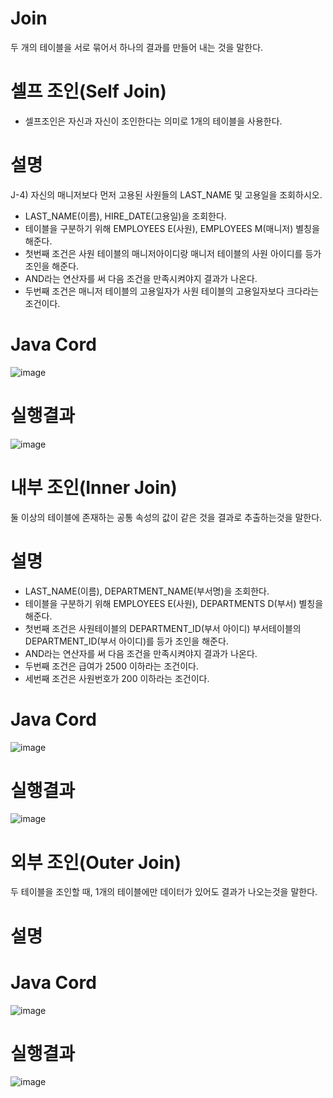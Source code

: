 # Join
두 개의 테이블을 서로 묶어서 하나의 결과를 만들어 내는 것을 말한다.

# 셀프 조인(Self Join)
- 셀프조인은 자신과 자신이 조인한다는 의미로 1개의 테이블을 사용한다.

# 설명
J-4) 자신의 매니저보다 먼저 고용된 사원들의 LAST_NAME 및 고용일을 조회하시오.
- LAST_NAME(이름), HIRE_DATE(고용일)을 조회한다.
- 테이블을 구분하기 위해 EMPLOYEES E(사원), EMPLOYEES M(매니저) 별칭을 해준다.
- 첫번째 조건은 사원 테이블의 매니저아이디랑 매니저 테이블의 사원 아이디를 등가 조인을 해준다.
- AND라는 연산자를 써 다음 조건을 만족시켜야지 결과가 나온다.
- 두번째 조건은 매니저 테이블의 고용일자가 사원 테이블의 고용일자보다 크다라는 조건이다.
# Java Cord
![image](https://user-images.githubusercontent.com/122009563/228715454-ff2f74de-8e56-4fad-80c7-5de38873c71e.png)

# 실행결과
![image](https://user-images.githubusercontent.com/122009563/228715712-0f943b8f-2859-4884-9f72-e2e91b04f22a.png)

# 내부 조인(Inner Join)
둘 이상의 테이블에 존재하는 공통 속성의 값이 같은 것을 결과로 추출하는것을 말한다.

# 설명
- LAST_NAME(이름), DEPARTMENT_NAME(부서명)을 조회한다.
- 테이블을 구분하기 위해 EMPLOYEES E(사원), DEPARTMENTS D(부서) 별칭을 해준다.
- 첫번째 조건은 사원테이블의 DEPARTMENT_ID(부서 아이디) 부서테이블의 DEPARTMENT_ID(부서 아이디)를 등가 조인을 해준다.
- AND라는 연산자를 써 다음 조건을 만족시켜야지 결과가 나온다.
- 두번째 조건은 급여가 2500 이하라는 조건이다.
- 세번째 조건은 사원번호가 200 이하라는 조건이다.

# Java Cord
![image](https://user-images.githubusercontent.com/122009563/228753455-1e757544-24c4-477b-91b4-c73185fce7f7.png)

# 실행결과
![image](https://user-images.githubusercontent.com/122009563/228753535-c267b6c2-85f2-4eca-89e7-d77c3f4923e3.png)

# 외부 조인(Outer Join)
두 테이블을 조인할 때, 1개의 테이블에만 데이터가 있어도 결과가 나오는것을 말한다.

# 설명

# Java Cord
![image](https://user-images.githubusercontent.com/122009563/228765011-27667dc1-ea3c-4653-90ae-a1cad6f41bec.png)

# 실행결과
![image](https://user-images.githubusercontent.com/122009563/228764827-db8afdb0-7741-4290-b1fd-7822f8ed7d72.png)

